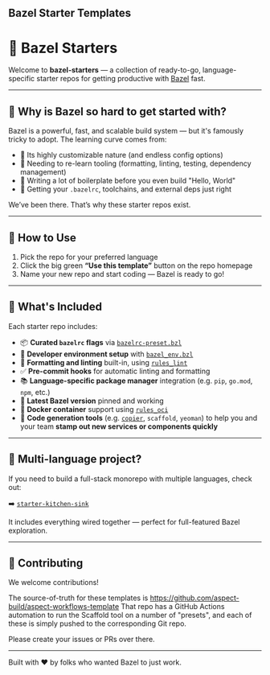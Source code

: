 ## Bazel Starter Templates

# 🧱 Bazel Starters

Welcome to **bazel-starters** — a collection of ready-to-go, language-specific starter repos for getting productive with [Bazel](https://bazel.build) fast.

---

## 🤔 Why is Bazel so hard to get started with?

Bazel is a powerful, fast, and scalable build system — but it's famously tricky to adopt. The learning curve comes from:

- 🧩 Its highly customizable nature (and endless config options)
- 🔄 Needing to re-learn tooling (formatting, linting, testing, dependency management)
- 🧱 Writing a lot of boilerplate before you even build "Hello, World"
- 🐛 Getting your `.bazelrc`, toolchains, and external deps just right

We’ve been there. That’s why these starter repos exist.

---

## 🚀 How to Use

1. Pick the repo for your preferred language
2. Click the big green **“Use this template”** button on the repo homepage
3. Name your new repo and start coding — Bazel is ready to go!

---

## 🧪 What's Included

Each starter repo includes:

- 📦 **Curated `bazelrc` flags** via [`bazelrc-preset.bzl`](https://github.com/bazel-contrib/bazelrc-preset.bzl)
- 🧰 **Developer environment setup** with [`bazel_env.bzl`](https://github.com/buildbuddy-io/bazel_env.bzl)
- 🎨 **Formatting and linting** built-in, using [`rules_lint`](https://github.com/aspect-build/rules_lint)
- ✅ **Pre-commit hooks** for automatic linting and formatting
- 📚 **Language-specific package manager** integration (e.g. `pip`, `go.mod`, `npm`, etc.)
- 🧱 **Latest Bazel version** pinned and working
- 🐳 **Docker container** support using [`rules_oci`](https://github.com/bazel-contrib/rules_oci)
- 🧪 **Code generation tools** (e.g. [`copier`](https://copier.readthedocs.io), `scaffold`, `yeoman`) to help you and your team **stamp out new services or components quickly**

---

## 🧪 Multi-language project?

If you need to build a full-stack monorepo with multiple languages, check out:

➡️ [`starter-kitchen-sink`](https://github.com/bazel-starters/kitchen-sink)

It includes everything wired together — perfect for full-featured Bazel exploration.

---

## 📣 Contributing

We welcome contributions!

The source-of-truth for these templates is https://github.com/aspect-build/aspect-workflows-template
That repo has a GitHub Actions automation to run the Scaffold tool on a number of "presets", and each of these is simply pushed to the corresponding Git repo.

Please create your issues or PRs over there.

---

Built with ❤️ by folks who wanted Bazel to just work.


<!--

**Here are some ideas to get you started:**

🙋‍♀️ A short introduction - what is your organization all about?
🌈 Contribution guidelines - how can the community get involved?
👩‍💻 Useful resources - where can the community find your docs? Is there anything else the community should know?
🍿 Fun facts - what does your team eat for breakfast?
🧙 Remember, you can do mighty things with the power of [Markdown](https://docs.github.com/github/writing-on-github/getting-started-with-writing-and-formatting-on-github/basic-writing-and-formatting-syntax)
-->
